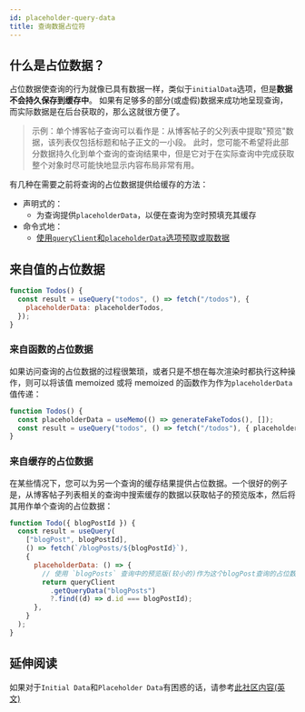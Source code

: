 ```yaml
---
id: placeholder-query-data
title: 查询数据占位符
---
```


## 什么是占位数据？

占位数据使查询的行为就像已具有数据一样，类似于`initialData`选项，但是**数据不会持久保存到缓存中**。
如果有足够多的部分(或虚假)数据来成功地呈现查询，而实际数据是在后台获取的，那么这就很方便了。

> 示例：单个博客帖子查询可以看作是：从博客帖子的父列表中提取"预览"数据，该列表仅包括标题和帖子正文的一小段。
> 此时，您可能不希望将此部分数据持久化到单个查询的查询结果中，但是它对于在实际查询中完成获取整个对象时尽可能快地显示内容布局非常有用。

有几种在需要之前将查询的占位数据提供给缓存的方法：

- 声明式的：
  - 为查询提供`placeholderData`，以便在查询为空时预填充其缓存
- 命令式地：
  - [使用`queryClient`和`placeholderData`选项预取或取数据](./prefetching)

## 来自值的占位数据

```js
function Todos() {
  const result = useQuery("todos", () => fetch("/todos"), {
    placeholderData: placeholderTodos,
  });
}
```

### 来自函数的占位数据

如果访问查询的占位数据的过程很繁琐，或者只是不想在每次渲染时都执行这种操作，则可以将该值 memoized 或将 memoized 的函数作为作为`placeholderData`值传递：

```js
function Todos() {
  const placeholderData = useMemo(() => generateFakeTodos(), []);
  const result = useQuery("todos", () => fetch("/todos"), { placeholderData });
}
```

### 来自缓存的占位数据

在某些情况下，您可以为另一个查询的缓存结果提供占位数据。一个很好的例子是，从博客帖子列表相关的查询中搜索缓存的数据以获取帖子的预览版本，然后将其用作单个查询的占位数据：

```js
function Todo({ blogPostId }) {
  const result = useQuery(
    ["blogPost", blogPostId],
    () => fetch(`/blogPosts/${blogPostId}`),
    {
      placeholderData: () => {
        // 使用 `blogPosts` 查询中的预览版(较小的)作为这个blogPost查询的占位数据
        return queryClient
          .getQueryData("blogPosts")
          ?.find((d) => d.id === blogPostId);
      },
    }
  );
}
```

## 延伸阅读

如果对于`Initial Data`和`Placeholder Data`有困惑的话，请参考[此社区内容(英文)](https://react-query.tanstack.com/community/tkdodos-blog#9-placeholder-and-initial-data-in-react-query)
